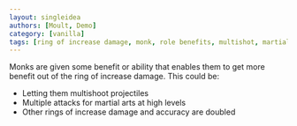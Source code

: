 ```yaml
---
layout: singleidea
authors: [Moult, Demo]
category: [vanilla]
tags: [ring of increase damage, monk, role benefits, multishot, martial arts, ring of increase accuracy]
---
```

Monks are given some benefit or ability that enables them to get more benefit
out of the ring of increase damage. This could be:
* Letting them multishoot projectiles
* Multiple attacks for martial arts at high levels
* Other rings of increase damage and accuracy are doubled
